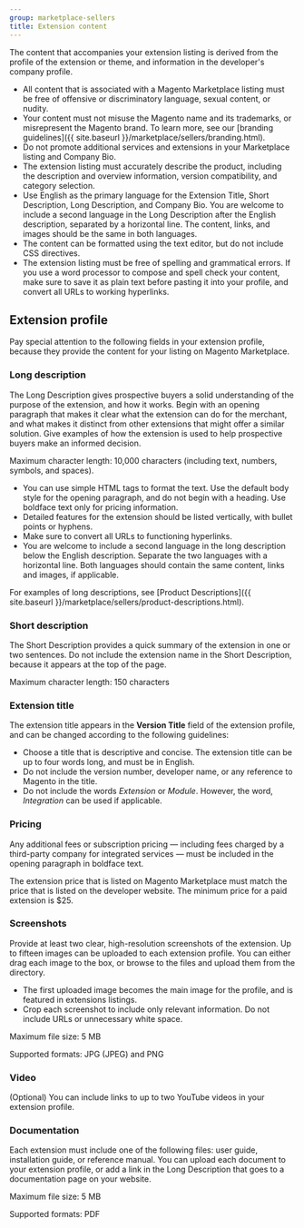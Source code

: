 ```yaml
---
group: marketplace-sellers
title: Extension content
---
```


The content that accompanies your extension listing is derived from the profile of the extension or theme, and information in the developer\'s company profile.

-  All content that is associated with a Magento Marketplace listing must be free of offensive or discriminatory language, sexual content, or nudity.
-  Your content must not misuse the Magento name and its trademarks, or misrepresent the Magento brand. To learn more, see our [branding guidelines]({{ site.baseurl }}/marketplace/sellers/branding.html).
-  Do not promote additional services and extensions in your Marketplace listing and Company Bio.
-  The extension listing must accurately describe the product, including the description and overview information, version compatibility, and category selection.
-  Use English as the primary language for the Extension Title, Short Description, Long Description, and Company Bio. You are welcome to include a second language in the Long Description after the English description, separated by a horizontal line. The content, links, and images should be the same in both languages.
-  The content can be formatted using the text editor, but do not include CSS directives.
-  The extension listing must be free of spelling and grammatical errors. If you use a word processor to compose and spell check your content, make sure to save it as plain text before pasting it into your profile, and convert all URLs to working hyperlinks.

## Extension profile

Pay special attention to the following fields in your extension profile, because they provide the content for your listing on Magento Marketplace.

### Long description

The Long Description gives prospective buyers a solid understanding of the purpose of the extension, and how it works.  Begin with an opening paragraph that makes it clear what the extension can do for the merchant, and what makes it distinct from other extensions that might offer a similar solution. Give examples of how the extension is used to help prospective buyers make an informed decision.

Maximum character length: 10,000 characters (including text, numbers, symbols, and spaces).

-  You can use simple HTML tags to format the text. Use the default body style  for the opening paragraph, and do not begin with a heading. Use boldface text only for pricing information.
-  Detailed features for the extension should be listed vertically, with bullet points or hyphens.
-  Make sure to convert all URLs to functioning hyperlinks.
-  You are welcome to include a second language in the long description below the English description. Separate the two languages with a horizontal line. Both languages should contain the same content, links and images, if applicable.

For examples of long descriptions, see [Product Descriptions]({{ site.baseurl }}/marketplace/sellers/product-descriptions.html).

### Short description

The Short Description provides a quick summary of the extension in one or two sentences. Do not include the extension name in the Short Description, because it appears  at the top of the page.

Maximum character length: 150 characters

### Extension title

The extension title appears in the **Version Title** field of the extension profile, and can be changed according to the following guidelines:

-  Choose a title that is descriptive and concise. The extension title can be up to four words long, and must be in English.
-  Do not include the version number, developer name, or any reference to Magento in the title.
-  Do not include the words _Extension_ or _Module_. However, the word, _Integration_ can be used if applicable.

### Pricing

Any additional fees or subscription pricing — including fees charged by a third-party company for integrated services — must be included in the opening paragraph in boldface text.

The extension price that is listed on Magento Marketplace must match the price that is listed on the developer website. The minimum price for a paid extension is $25.

### Screenshots

Provide at least two clear, high-resolution screenshots of the extension. Up to fifteen images can be uploaded to each extension profile. You can either drag each image to the box, or browse to the files and upload them from the directory.

-  The first uploaded image becomes the main image for the profile, and is featured in extensions listings.
-  Crop each screenshot to include only relevant information. Do not include URLs or unnecessary white space.

Maximum file size: 5 MB

Supported formats: JPG (JPEG) and PNG

### Video

(Optional) You can include links to up to two YouTube videos in your extension profile.

### Documentation

Each extension must include one of the following files: user guide, installation guide, or reference manual. You can upload each document to your extension profile, or add a link in the Long Description that goes to a documentation page on your website.

Maximum file size: 5 MB

Supported formats: PDF
